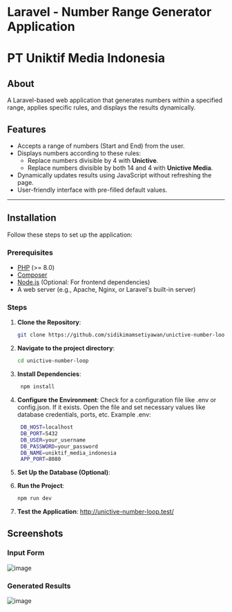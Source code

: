 # Laravel - Number Range Generator Application
# PT Uniktif Media Indonesia

## About
A Laravel-based web application that generates numbers within a specified range, applies specific rules, and displays the results dynamically.

## Features

- Accepts a range of numbers (Start and End) from the user.
- Displays numbers according to these rules:
  - Replace numbers divisible by 4 with **Unictive**.
  - Replace numbers divisible by both 14 and 4 with **Unictive Media**.
- Dynamically updates results using JavaScript without refreshing the page.
- User-friendly interface with pre-filled default values.

---

## Installation

Follow these steps to set up the application:

### Prerequisites

- [PHP](https://www.php.net/) (>= 8.0)
- [Composer](https://getcomposer.org/)
- [Node.js](https://nodejs.org/) (Optional: For frontend dependencies)
- A web server (e.g., Apache, Nginx, or Laravel's built-in server)

### Steps

1. **Clone the Repository**:
   ```bash
   git clone https://github.com/sidikimamsetiyawan/unictive-number-loop.git
    ```
2. **Navigate to the project directory**:
   ```bash
   cd unictive-number-loop
    ```
4. **Install Dependencies**:
   ```bash
    npm install
    ```
6. **Configure the Environment**:
   Check for a configuration file like .env or config.json. If it exists. Open the file and set necessary values like database credentials, ports, etc.
   Example .env:
   ```bash
    DB_HOST=localhost
    DB_PORT=5432
    DB_USER=your_username
    DB_PASSWORD=your_password
    DB_NAME=uniktif_media_indonesia
    APP_PORT=8080
    ```
8. **Set Up the Database (Optional)**:
   
9. **Run the Project**:
    ```bash
    npm run dev
    ```
10. **Test the Application**:
    http://unictive-number-loop.test/

## Screenshots
### Input Form
![image](https://github.com/user-attachments/assets/f50a1449-62e0-42b1-a287-489ea51a9ef4)

### Generated Results
![image](https://github.com/user-attachments/assets/548581cc-f060-4cf5-87fa-8616fa924d55)
